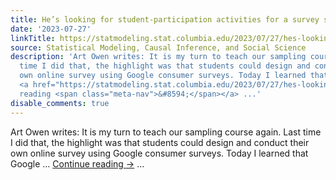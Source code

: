 ```yaml
---
title: He’s looking for student-participation activities for a survey sampling class
date: '2023-07-27'
linkTitle: https://statmodeling.stat.columbia.edu/2023/07/27/hes-looking-for-student-participation-activities-for-a-survey-sampling-class/
source: Statistical Modeling, Causal Inference, and Social Science
description: 'Art Owen writes: It is my turn to teach our sampling course again. Last
  time I did that, the highlight was that students could design and conduct their
  own online survey using Google consumer surveys. Today I learned that Google &#8230;
  <a href="https://statmodeling.stat.columbia.edu/2023/07/27/hes-looking-for-student-participation-activities-for-a-survey-sampling-class/">Continue
  reading <span class="meta-nav">&#8594;</span></a> ...'
disable_comments: true
---
```

Art Owen writes: It is my turn to teach our sampling course again. Last time I did that, the highlight was that students could design and conduct their own online survey using Google consumer surveys. Today I learned that Google &#8230; <a href="https://statmodeling.stat.columbia.edu/2023/07/27/hes-looking-for-student-participation-activities-for-a-survey-sampling-class/">Continue reading <span class="meta-nav">&#8594;</span></a> ...